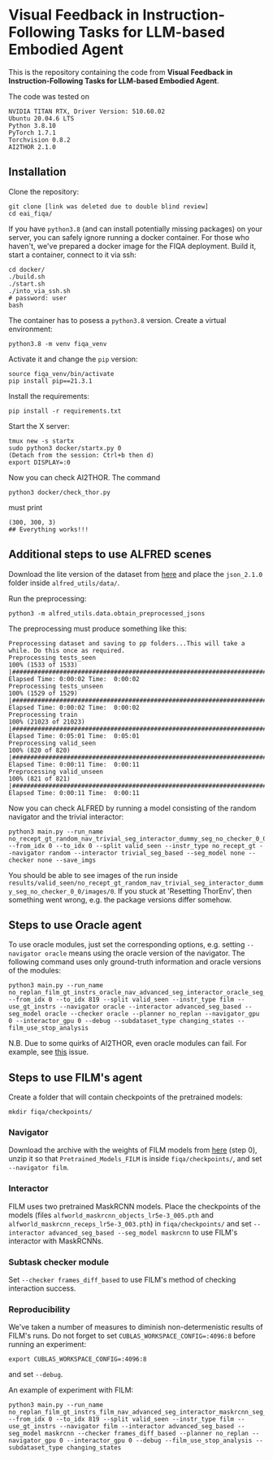 # Visual Feedback in Instruction-Following Tasks for LLM-based Embodied Agent
This is the repository containing the code from **Visual Feedback in Instruction-Following Tasks for LLM-based Embodied Agent**.

The code was tested on
```
NVIDIA TITAN RTX, Driver Version: 510.60.02
Ubuntu 20.04.6 LTS
Python 3.8.10
PyTorch 1.7.1
Torchvision 0.8.2
AI2THOR 2.1.0
```

## Installation
Clone the repository:
```
git clone [link was deleted due to double blind review]
cd eai_fiqa/
```
If you have `python3.8` (and can install potentially missing packages) on your server, you can safely ignore running a docker container. For those who haven't, we've prepared a docker image for the FIQA deployment. Build it, start a container, connect to it via ssh:
```
cd docker/
./build.sh
./start.sh
./into_via_ssh.sh
# password: user
bash
```
The container has to posess a `python3.8` version. Create a virtual environment:
```
python3.8 -m venv fiqa_venv
```
Activate it and change the `pip` version:
```
source fiqa_venv/bin/activate
pip install pip==21.3.1
```
Install the requirements:
```
pip install -r requirements.txt
```
Start the X server:
```
tmux new -s startx
sudo python3 docker/startx.py 0
(Detach from the session: Ctrl+b then d)
export DISPLAY=:0
```
Now you can check AI2THOR. The command
```
python3 docker/check_thor.py
```
must print
```
(300, 300, 3)
## Everything works!!!
```

## Additional steps to use ALFRED scenes
Download the lite version of the dataset from [here](https://github.com/askforalfred/alfred/tree/master/data) and place the `json_2.1.0` folder inside `alfred_utils/data/`.

Run the preprocessing:
```
python3 -m alfred_utils.data.obtain_preprocessed_jsons
```
The preprocessing must produce something like this:
```
Preprocessing dataset and saving to pp folders...This will take a while. Do this once as required.
Preprocessing tests_seen
100% (1533 of 1533) |####################################################################################################################################################################| Elapsed Time: 0:00:02 Time:  0:00:02
Preprocessing tests_unseen
100% (1529 of 1529) |####################################################################################################################################################################| Elapsed Time: 0:00:02 Time:  0:00:02
Preprocessing train
100% (21023 of 21023) |##################################################################################################################################################################| Elapsed Time: 0:05:01 Time:  0:05:01
Preprocessing valid_seen
100% (820 of 820) |######################################################################################################################################################################| Elapsed Time: 0:00:11 Time:  0:00:11
Preprocessing valid_unseen
100% (821 of 821) |######################################################################################################################################################################| Elapsed Time: 0:00:11 Time:  0:00:11
```

Now you can check ALFRED by running a model consisting of the random navigator and the trivial interactor:
```
python3 main.py --run_name no_recept_gt_random_nav_trivial_seg_interactor_dummy_seg_no_checker_0_0 --from_idx 0 --to_idx 0 --split valid_seen --instr_type no_recept_gt --navigator random --interactor trivial_seg_based --seg_model none --checker none --save_imgs
```
You should be able to see images of the run inside `results/valid_seen/no_recept_gt_random_nav_trivial_seg_interactor_dummy_seg_no_checker_0_0/images/0`. If you stuck at 'Resetting ThorEnv', then something went wrong, e.g. the package versions differ somehow.


## Steps to use Oracle agent
To use oracle modules, just set the corresponding options, e.g. setting `--navigator oracle` means using the oracle version of the navigator. The following command uses only ground-truth information and oracle versions of the modules:
```
python3 main.py --run_name no_replan_film_gt_instrs_oracle_nav_advanced_seg_interactor_oracle_seg_oracle_checker_0_819_changed_states_and_no_renav --from_idx 0 --to_idx 819 --split valid_seen --instr_type film --use_gt_instrs --navigator oracle --interactor advanced_seg_based --seg_model oracle --checker oracle --planner no_replan --navigator_gpu 0 --interactor_gpu 0 --debug --subdataset_type changing_states --film_use_stop_analysis
```

N.B. Due to some quirks of AI2THOR, even oracle modules can fail. For example, see [this](https://github.com/askforalfred/alfred/issues/131#issue-1536359532) issue.

## Steps to use FILM's agent
Create a folder that will contain checkpoints of the pretrained models:
```
mkdir fiqa/checkpoints/
```

### Navigator
Download the archive with the weights of FILM models from [here](https://github.com/soyeonm/FILM/tree/public#download-trained-models) (step 0), unzip it so that `Pretrained_Models_FILM` is inside `fiqa/checkpoints/`, and set `--navigator film`.

### Interactor
FILM uses two pretrained MaskRCNN models. Place the checkpoints of the models (files `alfworld_maskrcnn_objects_lr5e-3_005.pth` and `alfworld_maskrcnn_receps_lr5e-3_003.pth`) in `fiqa/checkpoints/` and set `--interactor advanced_seg_based --seg_model maskrcnn` to use FILM's interactor with MaskRCNNs.

### Subtask checker module
Set `--checker frames_diff_based` to use FILM's method of checking interaction success.

### Reproducibility
We've taken a number of measures to diminish non-determenistic results of FILM's runs.
Do not forget to set `CUBLAS_WORKSPACE_CONFIG=:4096:8` before running an experiment:
```
export CUBLAS_WORKSPACE_CONFIG=:4096:8
```
and set `--debug`.

An example of experiment with FILM:
```
python3 main.py --run_name no_replan_film_gt_instrs_film_nav_advanced_seg_interactor_maskrcnn_seg_film_checker_0_819_changed_states --from_idx 0 --to_idx 819 --split valid_seen --instr_type film --use_gt_instrs --navigator film --interactor advanced_seg_based --seg_model maskrcnn --checker frames_diff_based --planner no_replan --navigator_gpu 0 --interactor_gpu 0 --debug --film_use_stop_analysis --subdataset_type changing_states
```
